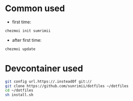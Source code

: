 # Common used

- first time:

```sh
chezmoi init sumrimii
```

- after first time:

```sh
chezmoi update
```

# Devcontainer used

```sh
git config url.https://.insteadOf git://
git clone https://github.com/sunrimii/dotfiles ~/dotfiles
cd ~/dotfiles
sh install.sh
```
